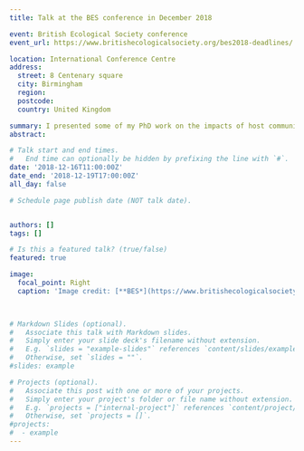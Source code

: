 ```yaml
---
title: Talk at the BES conference in December 2018 

event: British Ecological Society conference
event_url: https://www.britishecologicalsociety.org/bes2018-deadlines/

location: International Conference Centre 
address:
  street: 8 Centenary square
  city: Birmingham
  region: 
  postcode: 
  country: United Kingdom

summary: I presented some of my PhD work on the impacts of host community composition on Lyme disease hazard in Scotland at the British Ecological Society conference in December 2018
abstract: 

# Talk start and end times.
#   End time can optionally be hidden by prefixing the line with `#`.
date: '2018-12-16T11:00:00Z'
date_end: '2018-12-19T17:00:00Z'
all_day: false

# Schedule page publish date (NOT talk date).


authors: []
tags: []

# Is this a featured talk? (true/false)
featured: true

image:
  focal_point: Right
  caption: 'Image credit: [**BES*](https://www.britishecologicalsociety.org/bes2018-deadlines/)'
  


# Markdown Slides (optional).
#   Associate this talk with Markdown slides.
#   Simply enter your slide deck's filename without extension.
#   E.g. `slides = "example-slides"` references `content/slides/example-slides.md`.
#   Otherwise, set `slides = ""`.
#slides: example

# Projects (optional).
#   Associate this post with one or more of your projects.
#   Simply enter your project's folder or file name without extension.
#   E.g. `projects = ["internal-project"]` references `content/project/deep-learning/index.md`.
#   Otherwise, set `projects = []`.
#projects:
#  - example
---
```


